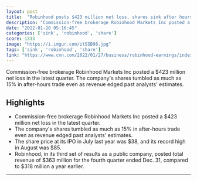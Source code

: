```yaml
---
layout: post
title:  "Robinhood posts $423 million net loss, shares sink after hours"
description: "Commission-free brokerage Robinhood Markets Inc posted a $423 million net loss in the latest quarter. The company's shares tumbled as much as 15% in after-hours trade even as revenue edged past analysts' estimates. Robinhood"
date: "2022-01-28 05:16:45"
categories: ['sink', 'robinhood', 'share']
score: 1333
image: "https://i.imgur.com/itSSB98.jpg"
tags: ['sink', 'robinhood', 'share']
link: "https://www.cnn.com/2022/01/27/business/robinhood-earnings/index.html"
---
```


Commission-free brokerage Robinhood Markets Inc posted a $423 million net loss in the latest quarter. The company's shares tumbled as much as 15% in after-hours trade even as revenue edged past analysts' estimates. 

## Highlights

- Commission-free brokerage Robinhood Markets Inc posted a $423 million net loss in the latest quarter.
- The company's shares tumbled as much as 15% in after-hours trade even as revenue edged past analysts' estimates.
- The share price at its IPO in July last year was $38, and its record high in August was $85.
- Robinhood, in its third set of results as a public company, posted total revenue of $363 million for the fourth quarter ended Dec. 31, compared to $318 million a year earlier.

---
